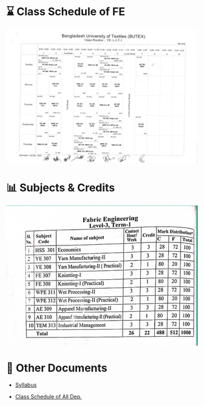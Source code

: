 # ⌛ Class Schedule of FE

![Class Schedule of FE](img/2023-07-02-19-54-52.png)

# 📊 Subjects & Credits

![Subjects & Credits](img/2023-07-02-20-49-20.png)

# 🔗 Other Documents

- [Syllabus](L3T1-syllabus.pdf)

- [Class Schedule of All Dep.](L3T3-Class-Schedule-All-Dep.pdf)
